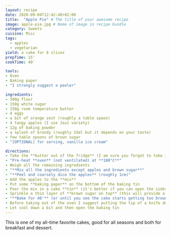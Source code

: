 ```yaml
---
layout: recipe
date: 2020-09-04T12:42:48+02:00
title:  "Apple Pie" # The title of your awesome recipe
image: apple-pie.jpg # Name of image in recipe bundle
category: Sweets
cuisine: Misc
tags:
  - apples
  - vegetarian
yield: a cake for 8 slices
prepTime: 15'
cookTime: 40'

tools:
- Oven
- Baking paper
- "I strongly suggest a peeler"

ingredients:
- 300g flour
- 150g white sugar
- 150g room temperature butter
- 4 eggs
- a bit of orange zest (roughly a table spoon)
- 4 tangy apples (I use Jazz variety)
- 12g of baking powder
- a splash of brandy (roughly 15ml but it depends on your taste)
- few table spoons of brown sugar
- "[OPTIONAL] for serving, vanilla ice cream"

directions:
- Take the **butter out of the fridge** (I am sure you forgot to take it out earlier)
- "Pre-heat **oven** (not ventilated) at **180°C**"
- Weigh all the remaining ingredients
- "**Mix all the ingredients except apples and brown sugar**"
- "**Peel and coarsely dice the apples** (roughly 1cm)"
- Add the apples to the **mix**
- Put some **baking paper** on the bottom of the baking tin
- Poor the mix in a cake **tin** (it's better if you can open the sides for easier removal)
- Sprinkle a thin layer of **brown sugar on top** (this will provide a nice crunchy top)
- "**Bake for 40'** (or until you see the cake starts getting too brown on top)"
- Before taking out of the oven I suggest putting the tip of a knife deep inside the center of the cake and check that when you take it out there is no raw dough stuck on it
- Let cool down a bit and then open the baking tin
---
```


This is one of my all-time favorite cakes, good for all seasons and both for breakfast and dessert.